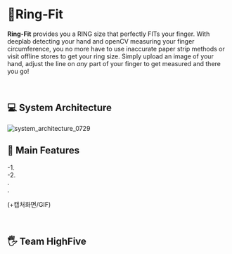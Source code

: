 # :ring:Ring-Fit
<b>Ring-Fit</b> provides you a RING size that perfectly FITs your finger. With deeplab detecting your hand and openCV measuring your finger circumference, you no more have to use inaccurate paper strip methods or visit offline stores to get your ring size. Simply upload an image of your hand, adjust the line on *any* part of your finger to get measured and there you go!

<br>

## :computer: System Architecture
![system_architecture_0729](https://user-images.githubusercontent.com/80808856/127507618-4b9f71a7-24d8-4630-a11d-258d250125b7.png)
<br>

## :round_pushpin: Main Features
-1.
<br>
-2.
<br>
.
<br>
.

(+캡처화면/GIF)

<br>

## :raised_hand_with_fingers_splayed: Team HighFive
